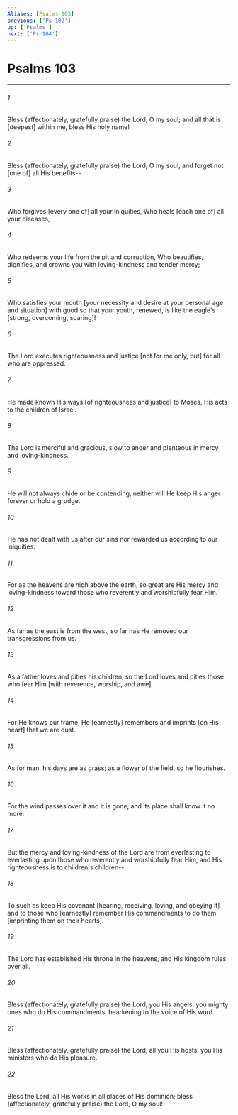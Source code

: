```yaml
---
Aliases: [Psalms 103]
previous: ['Ps 102']
up: ['Psalms']
next: ['Ps 104']
---
```

# Psalms 103

***














###### 1 






Bless (affectionately, gratefully praise) the Lord, O my soul; and all that is [deepest] within me, bless His holy name! 













###### 2 






Bless (affectionately, gratefully praise) the Lord, O my soul, and forget not [one of] all His benefits-- 













###### 3 






Who forgives [every one of] all your iniquities, Who heals [each one of] all your diseases, 













###### 4 






Who redeems your life from the pit and corruption, Who beautifies, dignifies, and crowns you with loving-kindness and tender mercy; 













###### 5 






Who satisfies your mouth [your necessity and desire at your personal age and situation] with good so that your youth, renewed, is like the eagle's [strong, overcoming, soaring]! 













###### 6 






The Lord executes righteousness and justice [not for me only, but] for all who are oppressed. 













###### 7 






He made known His ways [of righteousness and justice] to Moses, His acts to the children of Israel. 













###### 8 






The Lord is merciful and gracious, slow to anger and plenteous in mercy and loving-kindness. 













###### 9 






He will not always chide or be contending, neither will He keep His anger forever or hold a grudge. 













###### 10 






He has not dealt with us after our sins nor rewarded us according to our iniquities. 













###### 11 






For as the heavens are high above the earth, so great are His mercy and loving-kindness toward those who reverently and worshipfully fear Him. 













###### 12 






As far as the east is from the west, so far has He removed our transgressions from us. 













###### 13 






As a father loves and pities his children, so the Lord loves and pities those who fear Him [with reverence, worship, and awe]. 













###### 14 






For He knows our frame, He [earnestly] remembers and imprints [on His heart] that we are dust. 













###### 15 






As for man, his days are as grass; as a flower of the field, so he flourishes. 













###### 16 






For the wind passes over it and it is gone, and its place shall know it no more. 













###### 17 






But the mercy and loving-kindness of the Lord are from everlasting to everlasting upon those who reverently and worshipfully fear Him, and His righteousness is to children's children-- 













###### 18 






To such as keep His covenant [hearing, receiving, loving, and obeying it] and to those who [earnestly] remember His commandments to do them [imprinting them on their hearts]. 













###### 19 






The Lord has established His throne in the heavens, and His kingdom rules over all. 













###### 20 






Bless (affectionately, gratefully praise) the Lord, you His angels, you mighty ones who do His commandments, hearkening to the voice of His word. 













###### 21 






Bless (affectionately, gratefully praise) the Lord, all you His hosts, you His ministers who do His pleasure. 













###### 22 






Bless the Lord, all His works in all places of His dominion; bless (affectionately, gratefully praise) the Lord, O my soul!

